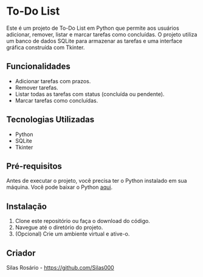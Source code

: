 # To-Do List

Este é um projeto de To-Do List em Python que permite aos usuários adicionar, remover, listar e marcar tarefas como concluídas. O projeto utiliza um banco de dados SQLite para armazenar as tarefas e uma interface gráfica construída com Tkinter.

## Funcionalidades

- Adicionar tarefas com prazos.
- Remover tarefas.
- Listar todas as tarefas com status (concluída ou pendente).
- Marcar tarefas como concluídas.

## Tecnologias Utilizadas

- Python
- SQLite
- Tkinter

## Pré-requisitos

Antes de executar o projeto, você precisa ter o Python instalado em sua máquina. Você pode baixar o Python [aqui](https://www.python.org/downloads/).

## Instalação

1. Clone este repositório ou faça o download do código.
2. Navegue até o diretório do projeto.
3. (Opcional) Crie um ambiente virtual e ative-o.

## Criador
Silas Rosário - https://github.com/Silas000